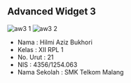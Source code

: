 ## Advanced Widget 3

![aw3 1](https://cloud.githubusercontent.com/assets/22093845/18663102/480b1b42-7f47-11e6-886e-994b70a4b069.JPG)
![aw3 2](https://cloud.githubusercontent.com/assets/22093845/18663103/480c6e20-7f47-11e6-987c-14a6915faf12.JPG)

- Nama : Hilmi Aziz Bukhori
- Kelas : XII RPL 1
- No. Urut : 21
- NIS : 4356/1254.063
- Nama Sekolah : SMK Telkom Malang
